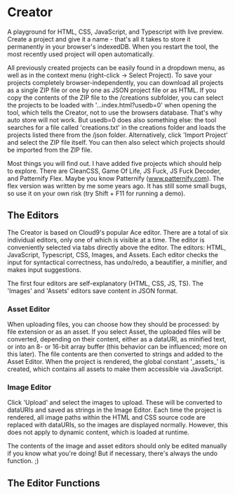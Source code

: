 # Creator

A playground for HTML, CSS, JavaScript, and Typescript with live preview. 
Create a project and give it a name - that's all it takes to store it permanently in your browser's indexedDB.
When you restart the tool, the most recently used project will open automatically.

All previously created projects can be easily found in a dropdown menu, as well as in the context menu (right-click -> Select Project).
To save your projects completely browser-independently, you can download all projects as a single ZIP file or one by one as JSON project file or as HTML.
If you copy the contents of the ZIP file to the /creations subfolder, you can select the projects to be loaded with '...index.html?usedb=0' when opening the tool, which tells the Creator, not to use the browsers database. That's why auto store will not work. 
But usedb=0 does also something else: the tool searches for a file called 'creations.txt' in the creations folder and loads the projects listed there from the /json folder. 
Alternatively, click 'Import Project' and select the ZIP file itself. You can then also select which projects should be imported from the ZIP file.

Most things you will find out. 
I have added five projects which should help to explore.
There are CleanCSS, Game Of Life, JS Fuck, JS Fuck Decoder, and Patternify Flex. Maybe you know Patternify (www.patternify.com). The flex version was written by me some years ago. It has still some small bugs, so use it on your own risk (try Shift + F11 for running a demo).

## The Editors

The Creator is based on Cloud9's popular Ace editor.
There are a total of six individual editors, only one of which is visible at a time. The editor is conveniently selected via tabs directly above the editor.
The editors: HTML, JavaScript, Typescript, CSS, Images, and Assets.
Each editor checks the input for syntactical correctness, has undo/redo, a beautifier, a minifier, and makes input suggestions.

The first four editors are self-explanatory (HTML, CSS, JS, TS). The 'Images' and 'Assets' editors save content in JSON format.

### Asset Editor
When uploading files, you can choose how they should be processed: by file extension or as an asset.
If you select Asset, the uploaded files will be converted, depending on their content, either as a dataURI, as minified text, or into an 8- or 16-bit array buffer (this behavior can be influenced; more on this later).
The file contents are then converted to strings and added to the Asset Editor. When the project is rendered, the global constant '\_assets\_' is created, which contains all assets to make them accessible via JavaScript.

### Image Editor
Click 'Upload' and select the images to upload. These will be converted to dataURIs and saved as strings in the Image Editor. Each time the project is rendered, all image paths within the HTML and CSS source code are replaced with dataURIs, so the images are displayed normally. However, this does not apply to dynamic content, which is loaded at runtime.

The contents of the image and asset editors should only be edited manually if you know what you're doing! But if necessary, there's always the undo function. ;)

## The Editor Functions
